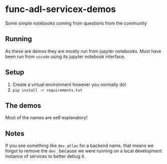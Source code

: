 # func-adl-servicex-demos
 Some simple notebooks coming from questions from the community

## Running

As these are demos they are mostly run from jupyter notebooks. Most have been run from `vscode` using its jupyter notebook interface.

## Setup

1. Create a virtual environment however you normally do!
1. `pip install -r requirements.txt`

## The demos

Most of the names are self explanatory!

## Notes

If you see something like `dev_atlas` for a backend name, that means we forgot to remove the `dev_` because we were running on a local development instance of servicex to better debug it.
